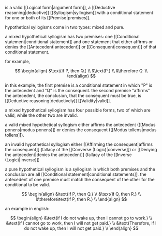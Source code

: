 is a valid [[Logical form|argument form]], a [[Deductive reasoning|deductive]] [[Syllogism|syllogism]] with a conditional statement for one or both of its [[Premise|premises]].

hypothetical syllogisms come in two types: mixed and pure.

a mixed hypothetical syllogism has two premises: one [[Conditional statement|conditional statement]] and one statement that either affirms or denies the [[Antecedent|antecedent]] or [[Consequent|consequent]] of that conditional statement.

for example, 

$$
\begin{align}
&\text{if P, then Q.} \\
&\text{P.} \\
&\therefore Q. \\
\end{align}
$$

in this example, the first premise is a conditional statement in which "P" is the antecedent and "Q" is the consequent. the second premise "affirms" the antecedent, the conclusion, that the consequent must be true, is [[Deductive reasoning|deductively]] [[Validity|valid]].

a mixed hypothetical syllogism has four possible forms, two of which are valid, while the other two are invalid.

a valid mixed hypothetical syllogism either affirms the antecedent ([[Modus ponens|modus ponens]]) or denies the consequent ([[Modus tollens|modus tollens]]).

an invalid hypothetical syllogism either [[Affirming the consequent|affirms the consequent]] (fallacy of the [[Converse (Logic)|converse]]) or [[Denying the antecedent|denies the antecedent]] (fallacy of the [[Inverse (Logic)|inverse]])

a pure hypothetical syllogism is a syllogism in which both premises and the conclusion are all [[Conditional statement|conditional statements]]. the antecedent of one premise must match the consequent of the other for the conditional to be valid.

$$
\begin{align}
&\text{if P, then Q.} \\
&\text{if Q, then R.} \\
&\therefore\text{if P, then R.} \\
\end{align}
$$

an example in english:

$$
\begin{align}
&\text{if I do not wake up, then I cannot go to work.} \\
&\text{if I cannot go to work, then I will not get paid.} \\
&\text{Therefore, if I do not wake up, then I will not get paid.} \\
\end{align}
$$
